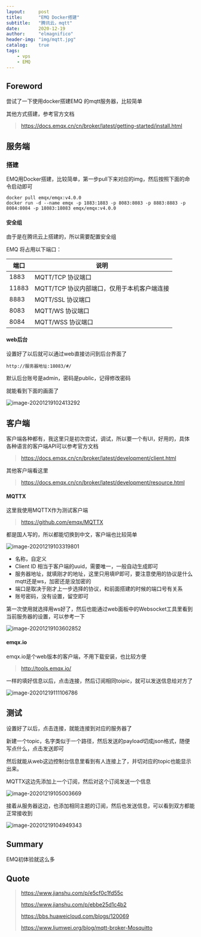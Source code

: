 ```yaml
---
layout:     post
title:      "EMQ Docker搭建"
subtitle:   "腾讯云，mqtt"
date:       2020-12-19
author:     "elmagnifico"
header-img: "img/mqtt.jpg"
catalog:    true
tags:
    - vps
    - EMQ
---
```


## Foreword

尝试了一下使用docker搭建EMQ 的mqtt服务器，比较简单

其他方式搭建，参考官方文档

> https://docs.emqx.cn/cn/broker/latest/getting-started/install.html



## 服务端



### 搭建

EMQ用Docker搭建，比较简单，第一步pull下来对应的img，然后按照下面的命令启动即可

```
docker pull emqx/emqx:v4.0.0
docker run -d --name emqx -p 1883:1883 -p 8083:8083 -p 8883:8883 -p 8084:8084 -p 18083:18083 emqx/emqx:v4.0.0
```



#### 安全组

由于是在腾讯云上搭建的，所以需要配置安全组

EMQ 将占用以下端口：

| 端口  | 说明                                        |
| ----- | ------------------------------------------- |
| 1883  | MQTT/TCP 协议端口                           |
| 11883 | MQTT/TCP 协议内部端口，仅用于本机客户端连接 |
| 8883  | MQTT/SSL 协议端口                           |
| 8083  | MQTT/WS 协议端口                            |
| 8084  | MQTT/WSS 协议端口                           |



#### web后台

设置好了以后就可以通过web直接访问到后台界面了

```
http://服务器地址:18083/#/
```

默认后台账号是admin，密码是public，记得修改密码

就能看到下面的画面了

![image-20201219102413292](https://i.loli.net/2020/12/19/LIKVqmXYsECPvkg.png)



## 客户端

客户端各种都有，我这里只是初次尝试，调试，所以要一个有UI，好用的，具体各种语言的客户端API可以参考官方文档

> https://docs.emqx.cn/cn/broker/latest/development/client.html

其他客户端看这里

> https://docs.emqx.cn/cn/broker/latest/development/resource.html



#### MQTTX

这里我使用MQTTX作为测试客户端

> https://github.com/emqx/MQTTX

都是国人写的，所以都能切换到中文，客户端也比较简单

![image-20201219103319801](https://i.loli.net/2020/12/19/KYz8qDPh43Vi9lO.png)

- 名称，自定义
- Client ID 相当于客户端的uuid，需要唯一，一般自动生成即可
- 服务器地址，就填刚才的地址，这里只用填IP即可，要注意使用的协议是什么mqtt还是ws，加密还是没加密的
- 端口是取决于刚才上一步选择的协议，和前面搭建的时候的端口号有关系
- 账号密码，没有设置，留空即可

第一次使用就选择用ws好了，然后也能通过web面板中的Websocket工具里看到当前服务器的设置，可以参考一下

![image-20201219103602852](https://i.loli.net/2020/12/19/FQSJrzsvUnTGf1C.png)



#### emqx.io

emqx.io是个web版本的客户端，不用下载安装，也比较方便

> http://tools.emqx.io/

一样的填好信息以后，点击连接，然后订阅相同toipic，就可以发送信息给对方了

![image-20201219111106786](https://i.loli.net/2020/12/19/j2AWLYQtSvrOoNz.png)



## 测试

设置好了以后，点击连接，就能连接到对应的服务器了

新建一个topic，名字类似于一个路径，然后发送的payload切成json格式，随便写点什么，点击发送即可

然后就能从web这边控制台信息里看到有人连接上了，并切对应的topic也能显示出来。



MQTTX这边先添加上一个订阅，然后对这个订阅发送一个信息

![image-20201219105003669](https://i.loli.net/2020/12/19/UoJbM2hzSFPecK3.png)

接着从服务器这边，也添加相同主题的订阅，然后也发送信息，可以看到双方都能正常接收到

![image-20201219104949343](https://i.loli.net/2020/12/19/1ASuJLE8O4qrgGN.png)



## Summary

EMQ初体验就这么多

## Quote

> https://www.jianshu.com/p/e5cf0c1fd55c
>
> https://www.jianshu.com/p/ebbe25d1c4b2
>
> https://bbs.huaweicloud.com/blogs/120069
>
> https://www.liumwei.org/blog/mqtt-broker-Mosquitto

